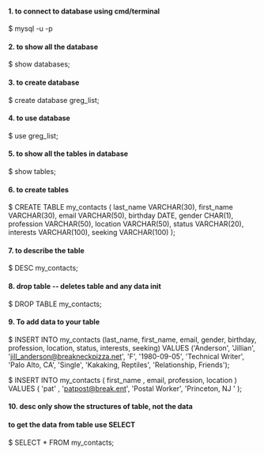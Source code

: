 #### 1. to connect to database using cmd/terminal
$ mysql -u <username> -p

#### 2. to show all the database
$ show databases;

#### 3. to create database
$ create database greg_list;

#### 4. to use database
$ use greg_list;

#### 5. to show all the tables in database
$ show tables;

#### 6. to create tables
$ CREATE TABLE my_contacts (
		last_name VARCHAR(30),
		first_name VARCHAR(30),
		email VARCHAR(50),
		birthday DATE,
		gender CHAR(1),
		profession VARCHAR(50),
		location VARCHAR(50),
		status VARCHAR(20),
		interests VARCHAR(100),
		seeking VARCHAR(100)
	);

#### 7. to describe the table
$ DESC my_contacts;

#### 8. drop table -- deletes table and any data init
$ DROP TABLE my_contacts;


#### 9. To add data to your table

$ INSERT INTO my_contacts
		(last_name, first_name, email, gender, birthday,
		profession, location, status, interests, seeking)
		VALUES
		('Anderson', 'Jillian', 'jill_anderson@breakneckpizza.net', 'F', '1980-09-05', 'Technical Writer', 'Palo Alto, CA', 'Single', 'Kakaking, Reptiles', 'Relationship, Friends');



$ INSERT INTO my_contacts (
	first_name , email, profession, location
) VALUES (
	'pat' , 'patpost@break.ent', 'Postal Worker', 'Princeton, NJ '
);


#### 10. desc only show the structures of table, not the data
#### to get the data from table use SELECT

$ SELECT * FROM my_contacts;







